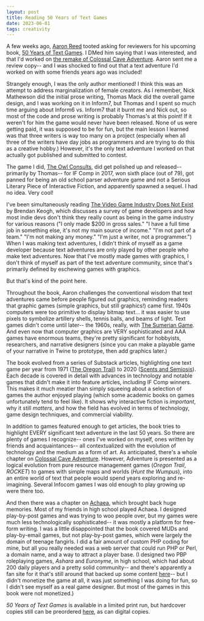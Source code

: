 ```yaml
--- 
layout: post
title: Reading 50 Years of Text Games
date: 2023-06-01
tags: creativity
---
```


A few weeks ago, [Aaron Reed](https://mastodon.gamedev.place/@aaronareed) tooted asking for reviewers for his upcoming book, [50 Years of Text Games](https://if50.textories.com/). I DMed him saying that I was interested, and that I'd worked on [the remake of Colossal Cave Adventure](https://store.steampowered.com/app/2215540/Colossal_Cave/). Aaron sent me a review copy-- and I was shocked to find out that a text adventure I'd worked on with some friends years ago was included! 

Strangely enough, I was the only author mentioned! I think this was an attempt to address marginalization of female creators. As I remember, Nick Mathewson did the initial prose writing, Thomas Mack did the overall game design, and I was working on it in Inform7, but Thomas and I spent so much time arguing about Inform6 vs. Inform7 that it burnt me and Nick out, so most of the code and prose writing is probably Thomas's at this point! If it weren't for him the game would never have been released. None of us were getting paid, it was supposed to be for fun, but the main lesson I learned was that three writers is way too many on a project (especially when all three of the writers have day jobs as programmers and are trying to do this as a creative hobby.) However, it's the only text adventure I worked on that actually got published and submitted to contest.

The game I did, [The Owl Consults](https://www.ifwiki.org/The_Owl_Consults), did get polished up and released-- primarily by Thomas-- for IF Comp in 2017, won sixth place (out of 79), got panned for being an old school parser adventure game and not a Serious Literary Piece of Interactive Fiction, and apparently spawned a sequel. I had no idea. Very cool! 

I've been simultaneously reading [The Video Game Industry Does Not Exist](https://direct.mit.edu/books/oa-monograph/5572/The-Videogame-Industry-Does-Not-ExistWhy-We-Should) by Brendan Keogh, which discusses a survey of game developers and how most indie devs don't think they really count as being in the game industry for various reasons ("I only made $200 in gross sales." "I have a full time job in something else, it's not my main source of income." "I'm not part of a team." "I'm not making any money." "I'm just a writer, not a programmer.") When I was making text adventures, I didn't think of myself as a game developer because text adventures are only played by other people who make text adventures. Now that I've mostly made games with graphics, I don't think of myself as part of the text adventure community, since that's primarily defined by eschewing games with graphics. 

But that's kind of the point here.

Throughout the book, Aaron challenges the conventional wisdom that text adventures came before people figured out graphics, reminding readers that graphic games (simple graphics, but still graphics!) came first. 1940s computers were too primitive to display bitmap text... it was easier to use pixels to symbolize artillery shells, tennis balls, and beams of light. Text games didn't come until later-- the 1960s, really, with [The Sumerian Game](https://en.wikipedia.org/wiki/The_Sumerian_Game). And even now that computer graphics are VERY sophisticated and AAA games have enormous teams, they're pretty significant for hobbyists, researchers, and narrative designers (since you can make a playable game of your narrative in Twine to prototype, then add graphics later.)

The book evolved from a series of Substack articles, highlighting one text game per year from 1971 ([The Oregon Trail](https://archive.org/details/OregonTrailMainframe)) to 2020 ([Scents and Semiosis](https://tsawac.itch.io/scents)). Each decade is covered in detail with advances in technology and notable games that didn't make it into feature articles, including IF Comp winners. This makes it much meatier than simply squeeing about a selection of games the author enjoyed playing (which some academic books on games unfortunately tend to feel like). It shows why interactive fiction is *important*, why it still *matters*, and how the field has evolved in terms of technology, game design techniques, and commercial viability.

In addition to games featured enough to get articles, the book tries to highlight EVERY significant text adventure in the last 50 years. So there are plenty of games I recognize-- ones I've worked on myself, ones written by friends and acquaintances-- all contextualized with the evolution of technology and the medium as a form of art. As anticipated, there's a whole chapter on [Colossal Cave Adventure](https://if50.textories.com/portal/games/Adventure.html). However, Adventure is presented as a logical evolution from pure resource management games (*Oregon Trail*, *ROCKET*) to games with simple maps and worlds (*Hunt the Wumpus*), into an entire world of text that people would spend years exploring and re-imagining. Several Infocom games I was old enough to play growing up were there too. 

And then there was a chapter on [Achaea](https://if50.substack.com/p/1997-achaea), which brought back huge memories. Most of my friends in high school played Achaea. I designed play-by-post games and was trying to woo people over, but my games were much less technologically sophisticated-- it was mostly a platform for free-form writing. I was a little disappointed that the book covered MUDs and play-by-email games, but not play-by-post games, which were largely the domain of teenage fangirls. I did a fair amount of custom PHP coding for mine, but all you really needed was a web server that could run PHP or Perl, a domain name, and a way to attract a player base. (I designed two PBP roleplaying games, <em>Ashara</em> and <em>Euronyme</em>, in high school, which had about 200 daily players and a pretty solid community-- and there's apparently a fan site for it that's still around that backed up some content [here](https://www.geocities.ws/stolen_reflection/ashara/ashara/index.html)-- but I didn't monetize the game at all, it was just something I was doing for fun, so I didn't see myself as a real game designer. But most of the games in this book were not monetized.)

*50 Years of Text Games* is available in a limited print run, but hardcover copies still can be preordered [here](https://if50.textories.com/), as can digital copies.
